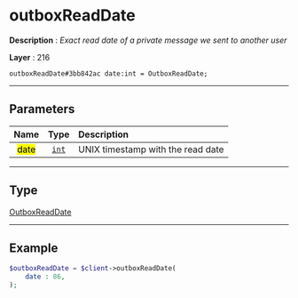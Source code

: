 # outboxReadDate

**Description** : *Exact read date of a private message we sent to another user*

**Layer** : 216

```tl
outboxReadDate#3bb842ac date:int = OutboxReadDate;
```

---

## Parameters

| Name | Type | Description |
| :---: | :---: | :--- |
| <mark>date</mark> | [`int`](type/int) | UNIX timestamp with the read date |

---

## Type

[OutboxReadDate](type/OutboxReadDate)

---

## Example

```php
$outboxReadDate = $client->outboxReadDate(
	date : 86,
);
```